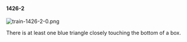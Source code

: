 #### 1426-2
![train-1426-2-0.png](https://github.com/lil-lab/nlvr/raw/master/nlvr/train/images/23/train-1426-2-0.png "train-1426-2-0.png")

There is at least one blue triangle closely touching the bottom of a box.